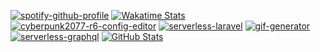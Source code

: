 [![spotify-github-profile][spotify_profile]][spotify_redirect] [![Wakatime Stats][wakatime_stats]][wakatime_profile]  
[![cyberpunk2077-r6-config-editor][cyberpunk2077_r6_config_editor]][cyberpunk2077_r6_config_editor_repo]
[![serverless-laravel][serverless_laravel_stats]][serverless_laravel_repo]
[![gif-generator][gif_generator_stats]][gif_generator_repo]
[![serverless-graphql][serverless_graphql_stats]][serverless_graphql_repo]
[![GitHub Stats][github_stats]][github_stats_info]


[github_stats]: https://github-readme-stats-rdok.vercel.app/api?username=rdok&count_private=true&show_icons=true&theme=gruvbox&custom_title=Stats
[github_stats_info]: https://github.com/anuraghazra/github-readme-stats#github-stats-card
[wakatime_stats]: https://github-readme-stats-rdok.vercel.app/api/wakatime?username=rdok&theme=gruvbox&custom_title=Last%207%20Days&langs_count=15
[wakatime_profile]: https://wakatime.com/@rdok
[cyberpunk2077_r6_config_editor]: https://github-readme-stats.vercel.app/api/pin/?username=rdok&repo=cyberpunk2077-r6-config-editor&theme=gruvbox&=v3
[cyberpunk2077_r6_config_editor_repo]: https://github.com/rdok/cyberpunk2077-r6-config-editor
[serverless_laravel_stats]: https://github-readme-stats.vercel.app/api/pin/?username=rdok&repo=serverless-laravel&theme=gruvbox
[serverless_laravel_repo]: https://github.com/rdok/serverless-laravel
[gif_generator_stats]: https://github-readme-stats.vercel.app/api/pin/?username=rdok&repo=gif-generator&theme=gruvbox
[gif_generator_repo]: https://github.com/rdok/gif-generator
[serverless_graphql_stats]: https://github-readme-stats.vercel.app/api/pin/?username=rdok&repo=serverless-graphql&theme=gruvbox
[serverless_graphql_repo]: https://github.com/rdok/serverless-graphql
[spotify_profile]: https://spotify-github-profile.vercel.app/api/view?uid=r.dokollari&cover_image=true&theme=default&bar_color=53b14f&bar_color_cover=true
[spotify_redirect]: https://spotify-github-profile.vercel.app/api/view?uid=r.dokollari&redirect=true
